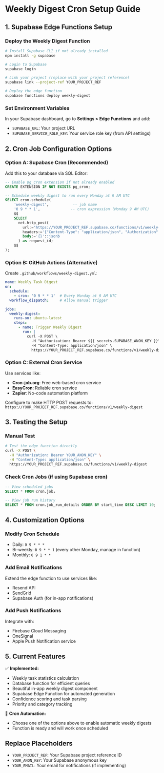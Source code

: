 # Weekly Digest Cron Setup Guide

## 1. Supabase Edge Functions Setup

### Deploy the Weekly Digest Function
```bash
# Install Supabase CLI if not already installed
npm install -g supabase

# Login to Supabase
supabase login

# Link your project (replace with your project reference)
supabase link --project-ref YOUR_PROJECT_REF

# Deploy the edge function
supabase functions deploy weekly-digest
```

### Set Environment Variables
In your Supabase dashboard, go to **Settings > Edge Functions** and add:
- `SUPABASE_URL`: Your project URL
- `SUPABASE_SERVICE_ROLE_KEY`: Your service role key (from API settings)

## 2. Cron Job Configuration Options

### Option A: Supabase Cron (Recommended)
Add this to your database via SQL Editor:

```sql
-- Enable pg_cron extension if not already enabled
CREATE EXTENSION IF NOT EXISTS pg_cron;

-- Schedule weekly digest to run every Monday at 9 AM UTC
SELECT cron.schedule(
    'weekly-digest',           -- job name
    '0 9 * * 1',              -- cron expression (Monday 9 AM UTC)
    $$
    SELECT
      net.http_post(
        url:='https://YOUR_PROJECT_REF.supabase.co/functions/v1/weekly-digest',
        headers:='{"Content-Type": "application/json", "Authorization": "Bearer YOUR_ANON_KEY"}'::jsonb,
        body:='{}'::jsonb
      ) as request_id;
    $$
);
```

### Option B: GitHub Actions (Alternative)
Create `.github/workflows/weekly-digest.yml`:

```yaml
name: Weekly Task Digest
on:
  schedule:
    - cron: '0 9 * * 1'  # Every Monday at 9 AM UTC
  workflow_dispatch:     # Allow manual trigger

jobs:
  weekly-digest:
    runs-on: ubuntu-latest
    steps:
      - name: Trigger Weekly Digest
        run: |
          curl -X POST \
            -H "Authorization: Bearer ${{ secrets.SUPABASE_ANON_KEY }}" \
            -H "Content-Type: application/json" \
            https://YOUR_PROJECT_REF.supabase.co/functions/v1/weekly-digest
```

### Option C: External Cron Service
Use services like:
- **Cron-job.org**: Free web-based cron service
- **EasyCron**: Reliable cron service
- **Zapier**: No-code automation platform

Configure to make HTTP POST requests to:
`https://YOUR_PROJECT_REF.supabase.co/functions/v1/weekly-digest`

## 3. Testing the Setup

### Manual Test
```bash
# Test the edge function directly
curl -X POST \
  -H "Authorization: Bearer YOUR_ANON_KEY" \
  -H "Content-Type: application/json" \
  https://YOUR_PROJECT_REF.supabase.co/functions/v1/weekly-digest
```

### Check Cron Jobs (if using Supabase cron)
```sql
-- View scheduled jobs
SELECT * FROM cron.job;

-- View job run history
SELECT * FROM cron.job_run_details ORDER BY start_time DESC LIMIT 10;
```

## 4. Customization Options

### Modify Cron Schedule
- Daily: `0 9 * * *`
- Bi-weekly: `0 9 * * 1` (every other Monday, manage in function)
- Monthly: `0 9 1 * *`

### Add Email Notifications
Extend the edge function to use services like:
- Resend API
- SendGrid
- Supabase Auth (for in-app notifications)

### Add Push Notifications
Integrate with:
- Firebase Cloud Messaging
- OneSignal
- Apple Push Notification service

## 5. Current Features

✅ **Implemented:**
- Weekly task statistics calculation
- Database function for efficient queries
- Beautiful in-app weekly digest component
- Supabase Edge Function for automated generation
- Confidence scoring and task parsing
- Priority and category tracking

🔄 **Cron Automation:**
- Choose one of the options above to enable automatic weekly digests
- Function is ready and will work once scheduled

## Replace Placeholders
- `YOUR_PROJECT_REF`: Your Supabase project reference ID
- `YOUR_ANON_KEY`: Your Supabase anonymous key
- `YOUR_EMAIL`: Your email for notifications (if implementing)

